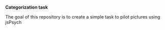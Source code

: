 
**Categorization task**

The goal of this repository is to create a simple task to pilot pictures using jsPsych
